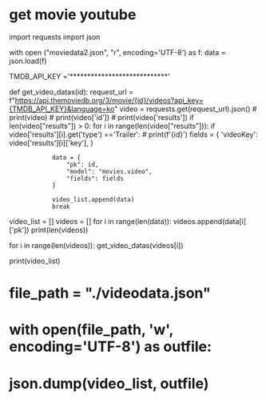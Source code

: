 # get movie youtube

import requests
import json

with open ("moviedata2.json", "r",  encoding='UTF-8') as f:
    data = json.load(f)

TMDB_API_KEY ='****************************'

def get_video_datas(id):
    request_url = f"https://api.themoviedb.org/3/movie/{id}/videos?api_key={TMDB_API_KEY}&language=ko"
    video = requests.get(request_url).json()
    # print(video)
    # print(video['id'])
    # print(video['results'])
    if len(video["results"]) > 0:
        for i in range(len(video["results"])):
            if video['results'][i].get('type') =='Trailer':
            # print(f'{id}')
                fields = {
                    'videoKey': video['results'][i]['key'],
                }

                data = {
                    "pk": id,
                    "model": "movies.video",
                    "fields": fields
                }

                video_list.append(data)
                break
    
    



video_list = []
videos = []
for i in range(len(data)):
    videos.append(data[i]['pk'])
print(len(videos))

for i in range(len(videos)):
    get_video_datas(videos[i])

print(video_list)

# file_path = "./videodata.json"
# with open(file_path, 'w',  encoding='UTF-8') as outfile:
#     json.dump(video_list, outfile)